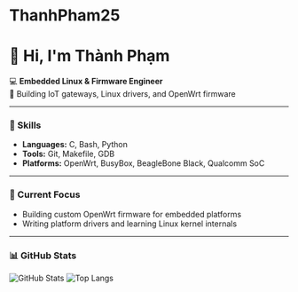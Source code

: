 # ThanhPham25

# 👋 Hi, I'm Thành Phạm

💻 **Embedded Linux & Firmware Engineer**  
🚀 Building IoT gateways, Linux drivers, and OpenWrt firmware  

---

### 🔧 Skills
- **Languages:** C, Bash, Python
- **Tools:** Git, Makefile, GDB
- **Platforms:** OpenWrt, BusyBox, BeagleBone Black, Qualcomm SoC

---

### 🌱 Current Focus
- Building custom OpenWrt firmware for embedded platforms  
- Writing platform drivers and learning Linux kernel internals  

---

### 📊 GitHub Stats
![GitHub Stats](https://github-readme-stats.vercel.app/api?username=thanhpham25&show_icons=true&theme=tokyonight)
![Top Langs](https://github-readme-stats.vercel.app/api/top-langs/?username=thanhpham25&layout=compact&theme=tokyonight)
